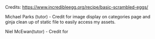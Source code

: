 Credits:
https://www.incredibleegg.org/recipe/basic-scrambled-eggs/

Michael Parks (tutor) - 
Credit for image display on categories page  and ginja clean up of static file to easily access my assets.

Niel McEwan(tutor) -
Credit for 